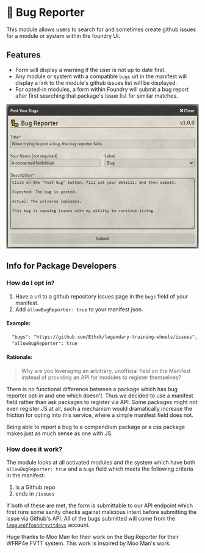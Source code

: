 # :bug: Bug Reporter

This module allows users to search for and sometimes create github issues for a module or system within the foundry UI.

## Features
- Form will display a warning if the user is not up to date first.
- Any module or system with a compatible `bugs` url in the manifest will display a link to the module's github issues list will be displayed.
- For opted-in modules, a form within Foundry will submit a bug report after first searching that package's issue list for similar matches.

![The Bug Submission Form](/form-flow.png)

## Info for Package Developers

### How do I opt in?
1. Have a url to a github repository issues page in the `bugs` field of your manifest.
2. Add `allowBugReporter: true` to your manifest json.

#### Example:
```md
  "bugs": "https://github.com/Ethck/legendary-training-wheels/issues",
  "allowBugReporter": true
```

#### Rationale:
> Why are you leveraging an arbitrary, unofficial field on the Manifest instead of providing an API for modules to register themselves?

There is no functional difference between a package which has bug reporter opt-in and one which doesn't. Thus we decided to use a manifest field rather than ask packages to register via API. Some packages might not even register JS at all, such a mechanism would dramatically increase the friction for opting into this service, where a simple manifest field does not.

Being able to report a bug to a compendium package or a css package makes just as much sense as one with JS.


### How does it work?

The module looks at all activated modules and the system which have both `allowBugReporter: true` and a `bugs` field which meets the following criteria in the manifest:
1. is a Github repo
2. ends in `/issues`

If both of these are met, the form is submittable to our API endpoint which first runs some sanity checks against malicious intent before submitting the issue via Github's API. All of the bugs submitted will come from the [`leagueoffoundryvttdevs`](https://github.com/leagueoffoundryvttdevs) account.



Huge thanks to Moo Man for their work on the Bug Reporter for their WFRP4e FVTT system. This work is inspired by Moo Man's work.
